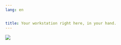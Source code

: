 ```yaml
---
lang: en


title: Your workstation right here, in your hand.
---
```


<img src="Images/earth.png" />




